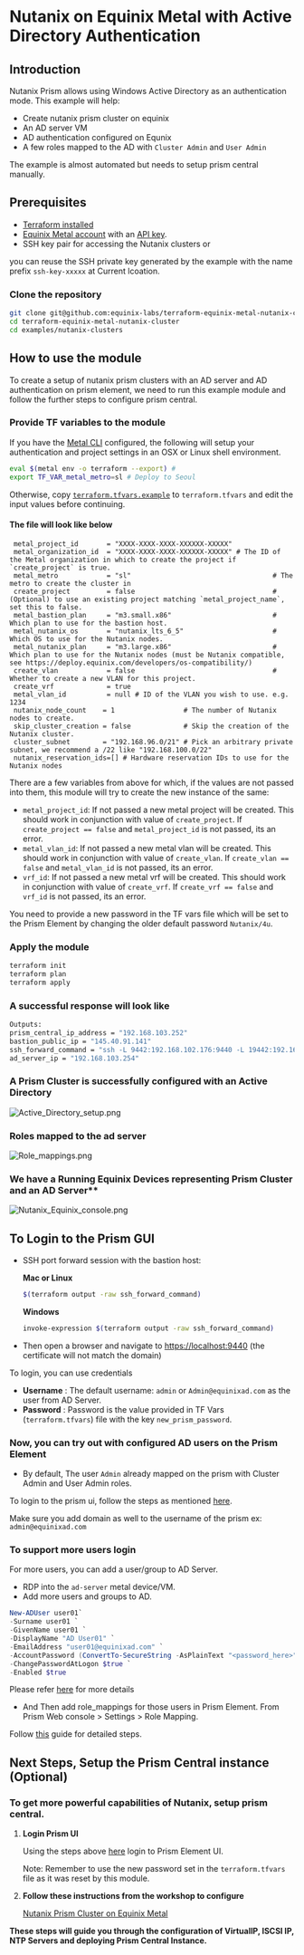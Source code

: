 # Nutanix on Equinix Metal with Active Directory Authentication

## Introduction

Nutanix Prism allows using Windows Active Directory as an authentication mode.
This example will help:

- Create nutanix prism cluster on equinix
- An AD server VM
- AD authentication configured on Equnix
- A few roles mapped to the AD with `Cluster Admin` and `User Admin`

The example is almost automated but needs to setup prism central manually.

## Prerequisites

- [Terraform installed](https://developer.hashicorp.com/terraform/install)
- [Equinix Metal account](https://deploy.equinix.com/developers/docs/metal/identity-access-management/users/) with an [API key](https://deploy.equinix.com/developers/docs/metal/identity-access-management/api-keys/).
- SSH key pair for accessing the Nutanix clusters or

you can reuse the SSH private key generated by the example with the name prefix `ssh-key-xxxxx` at Current lcoation.

### Clone the repository

 ```sh
 git clone git@github.com:equinix-labs/terraform-equinix-metal-nutanix-cluster.git
 cd terraform-equinix-metal-nutanix-cluster
 cd examples/nutanix-clusters
 ```

## How to use the module

To create a setup of nutanix prism clusters with an AD server and AD authentication on prism element, we need to run this example module and follow the further steps to configure prism central.

### **Provide TF variables to the module**

If you have the [Metal CLI](https://deploy.equinix.com/developers/docs/metal/libraries/cli/) configured, the following will setup your authentication and project settings in an OSX or Linux shell environment.

```sh
eval $(metal env -o terraform --export) #
export TF_VAR_metal_metro=sl # Deploy to Seoul
```

Otherwise, copy [`terraform.tfvars.example`](../../terraform.tfvars.example) to `terraform.tfvars` and edit the input values before continuing.

#### The file will look like below

```hcl
 metal_project_id       = "XXXX-XXXX-XXXX-XXXXXX-XXXXX"
 metal_organization_id  = "XXXX-XXXX-XXXX-XXXXXX-XXXXX" # The ID of the Metal organization in which to create the project if `create_project` is true.
 metal_metro            = "sl"                                   # The metro to create the cluster in
 create_project         = false                                  # (Optional) to use an existing project matching `metal_project_name`, set this to false.
 metal_bastion_plan     = "m3.small.x86"                         # Which plan to use for the bastion host.
 metal_nutanix_os       = "nutanix_lts_6_5"                      # Which OS to use for the Nutanix nodes.
 metal_nutanix_plan     = "m3.large.x86"                         # Which plan to use for the Nutanix nodes (must be Nutanix compatible, see https://deploy.equinix.com/developers/os-compatibility/)
 create_vlan            = false                                  # Whether to create a new VLAN for this project.
 create_vrf             = true
 metal_vlan_id          = null # ID of the VLAN you wish to use. e.g. 1234
 nutanix_node_count    = 1                 # The number of Nutanix nodes to create.
 skip_cluster_creation = false             # Skip the creation of the Nutanix cluster.
 cluster_subnet        = "192.168.96.0/21" # Pick an arbitrary private subnet, we recommend a /22 like "192.168.100.0/22"
 nutanix_reservation_ids=[] # Hardware reservation IDs to use for the Nutanix nodes
 ```

There are a few variables from above for which, if the values are not passed into them, this module will try to create the new instance of the same:

- `metal_project_id`: If not passed a new metal project will be created. This should work in conjunction with value of `create_project`. If `create_project == false` and `metal_project_id` is not passed, its an error.
- `metal_vlan_id`: If not passed a new metal vlan will be created. This should work in conjunction with value of `create_vlan`. If `create_vlan == false` and `metal_vlan_id` is not passed, its an error.
- `vrf_id`: If not passed a new metal vrf will be created. This should work in conjunction with value of `create_vrf`. If `create_vrf == false` and `vrf_id` is not passed, its an error.

You need to provide a new password in the TF vars file which will be set to the Prism Element by changing the older default password `Nutanix/4u`.

### Apply the module

 ```sh
 terraform init
 terraform plan
 terraform apply
 ```

### A successful response will look like

 ```sh
 Outputs:
 prism_central_ip_address = "192.168.103.252"
 bastion_public_ip = "145.40.91.141"
 ssh_forward_command = "ssh -L 9442:192.168.102.176:9440 -L 19442:192.168.103.252:9440 -i /Users/vasubabu/Equinix/terraform-equinix-metal-nutanix-cluster/examples/nutanix-clusters/ssh-key-lha20 root@145.40.91.141"
 ad_server_ip = "192.168.103.254"
 ```

### A Prism Cluster is successfully configured with an Active Directory

![Active_Directory_setup.png](assets/Active_Directory_setup.png)

### Roles mapped to the ad server

![Role_mappings.png](assets/Role_mappings.png)

### We have a Running Equinix Devices representing Prism Cluster and an AD Server**

![Nutanix_Equinix_console.png](assets/Nutanix_Equinix_console.png)

## To Login to the Prism GUI

- SSH port forward session with the bastion host:

  **Mac or Linux**

  ```sh
  $(terraform output -raw ssh_forward_command)
  ```

  **Windows**

  ```sh
  invoke-expression $(terraform output -raw ssh_forward_command)
  ```

- Then open a browser and navigate to <https://localhost:9440> (the certificate will not match the domain)

To login, you can use credentials

- **Username** : The default username: `admin` or `Admin@equinixad.com` as the user from AD Server.
- **Password** : Password is the value provided in TF Vars (`terraform.tfvars`) file with the key `new_prism_password`.

### Now, you can try out with configured AD users on the Prism Element

- By default, The user `Admin` already mapped on the prism with Cluster Admin and User Admin roles.

To login to the prism ui, follow the steps as mentioned [here](./README.md#to-login-to-the-prism-gui).

Make sure you add domain as well to the username of the prism ex: `admin@equinixad.com`

### To support more users login

For more users, you can add a user/group to AD Server.

- RDP into the `ad-server` metal device/VM.
- Add more users and groups to AD.

```powershell
New-ADUser user01`
-Surname user01 `
-GivenName user01 `
-DisplayName "AD User01" `
-EmailAddress "user01@equinixad.com" `
-AccountPassword (ConvertTo-SecureString -AsPlainText "<password_here>" -Force) `
-ChangePasswordAtLogon $true `
-Enabled $true
```

Please refer [here](https://www.server-world.info/en/note?os=Windows_Server_2022&p=active_directory&f=4) for more details

- And Then add role_mappings for those users in Prism Element. From Prism Web console > Settings > Role Mapping.

Follow [this](https://portal.nutanix.com/page/documents/details?targetId=Nutanix-Security-Guide-v6_8:wc-security-role-permissions-wc-t.html) guide for detailed steps.

## Next Steps, Setup the Prism Central instance (Optional)

### To get more powerful capabilities of Nutanix, setup prism central.

1. **Login Prism UI**

   Using the steps above [here](./README.md#to-login-to-the-prism-gui) login to Prism Element UI.

   Note: Remember to use the new password set in the `terraform.tfvars` file as it was reset by this module.

2. **Follow these instructions from the workshop to configure**

   [Nutanix Prism Cluster on Equinix Metal](https://equinix-labs.github.io/nutanix-on-equinix-metal-workshop/parts/5-prism_central/#part-5-deploy-prism-central)

**These steps will guide you through the configuration of VirtualIP, ISCSI IP, NTP Servers and deploying Prism Central Instance.**
